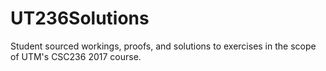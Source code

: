 # UT236Solutions
Student sourced workings, proofs, and solutions to exercises in the scope of UTM's CSC236 2017 course.
